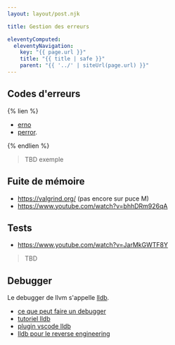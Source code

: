 ```yaml
---
layout: layout/post.njk

title: Gestion des erreurs

eleventyComputed:
  eleventyNavigation:
    key: "{{ page.url }}"
    title: "{{ title | safe }}"
    parent: "{{ '../' | siteUrl(page.url) }}"
---
```



## Codes d'erreurs

{% lien %}

- [erno](https://www.youtube.com/watch?v=IZiUT-ipnj0)
- [perror](https://bulkgpt.ai/blog/what-is-perror-in-c-a-guide-to-error-handling-in-c-programming).

{% endlien %}

> TBD exemple

## Fuite de mémoire

- <https://valgrind.org/> (pas encore sur puce M)
- <https://www.youtube.com/watch?v=bhhDRm926qA>

## Tests

- <https://www.youtube.com/watch?v=JarMkGWTF8Y>

> TBD

## Debugger

Le debugger de llvm s'appelle [lldb](https://lldb.llvm.org/).

- [ce que peut faire un debugger](https://werat.dev/blog/what-a-good-debugger-can-do/)
- [tutoriel lldb](https://www.youtube.com/watch?v=2GV0K9Y2MKA>)
- [plugin vscode lldb](https://marketplace.visualstudio.com/items?itemName=vadimcn.vscode-lldb)
- [lldb pour le reverse engineering](https://rderik.com/blog/using-lldb-for-reverse-engineering/)
